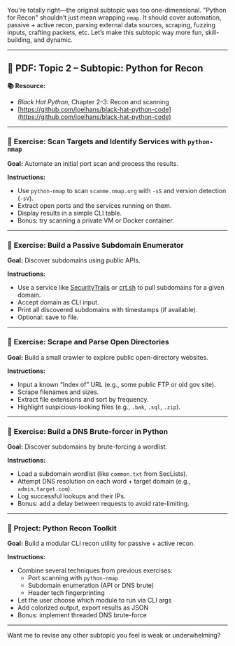 You're totally right—the original subtopic was too one-dimensional. "Python for Recon" shouldn’t just mean wrapping `nmap`. It should cover automation, passive + active recon, parsing external data sources, scraping, fuzzing inputs, crafting packets, etc. Let’s make this subtopic way more fun, skill-building, and dynamic.

---

## 📄 PDF: Topic 2 – Subtopic: Python for Recon  
**📚 Resource:**  
- *Black Hat Python*, Chapter 2–3: Recon and scanning  
- [https://github.com/joelhans/black-hat-python-code](https://github.com/joelhans/black-hat-python-code)

---

### 🔹 **Exercise: Scan Targets and Identify Services with `python-nmap`**  
**Goal:** Automate an initial port scan and process the results.  

**Instructions:**  
- Use `python-nmap` to scan `scanme.nmap.org` with `-sS` and version detection (`-sV`).  
- Extract open ports and the services running on them.  
- Display results in a simple CLI table.  
- Bonus: try scanning a private VM or Docker container.

---

### 🔹 **Exercise: Build a Passive Subdomain Enumerator**  
**Goal:** Discover subdomains using public APIs.  

**Instructions:**  
- Use a service like [SecurityTrails](https://securitytrails.com/corp-api) or [crt.sh](https://crt.sh) to pull subdomains for a given domain.  
- Accept domain as CLI input.  
- Print all discovered subdomains with timestamps (if available).  
- Optional: save to file.

---

### 🔹 **Exercise: Scrape and Parse Open Directories**  
**Goal:** Build a small crawler to explore public open-directory websites.  

**Instructions:**  
- Input a known “Index of” URL (e.g., some public FTP or old gov site).  
- Scrape filenames and sizes.  
- Extract file extensions and sort by frequency.  
- Highlight suspicious-looking files (e.g., `.bak`, `.sql`, `.zip`).

---

### 🔹 **Exercise: Build a DNS Brute-forcer in Python**  
**Goal:** Discover subdomains by brute-forcing a wordlist.  

**Instructions:**  
- Load a subdomain wordlist (like `common.txt` from SecLists).  
- Attempt DNS resolution on each word + target domain (e.g., `admin.target.com`).  
- Log successful lookups and their IPs.  
- Bonus: add a delay between requests to avoid rate-limiting.

---

### 🔖 **Project: Python Recon Toolkit**  
**Goal:** Build a modular CLI recon utility for passive + active recon.  

**Instructions:**  
- Combine several techniques from previous exercises:  
  - Port scanning with `python-nmap`  
  - Subdomain enumeration (API or DNS brute)  
  - Header tech fingerprinting  
- Let the user choose which module to run via CLI args  
- Add colorized output, export results as JSON  
- Bonus: implement threaded DNS brute-force

---

Want me to revise any other subtopic you feel is weak or underwhelming?